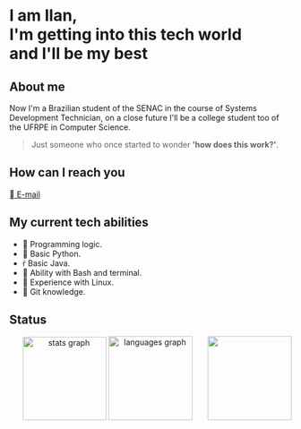 # I am Ilan,<br> I'm getting into this tech world<br>and I'll be my best

## About me

Now I'm a Brazilian student of the SENAC in the course of Systems Development Technician, on a close future I'll be a college student too of the UFRPE in Computer Science.

> Just someone who once started to wonder **'how does this work?'**.

## How can I reach you

[ E-mail](ilanvitorsantos@gmail.com)

## My current tech abilities

*  Programming logic.
* 󰌠 Basic Python.
*  Basic Java.
*  Ability with Bash and terminal.
* 󰣇 Experience with Linux.
*  Git knowledge.

## Status

<div align="center">
  <img align="right" height="150" src="https://x0.at/NCEG.png"  />
  <img src="https://github-readme-stats.vercel.app/api?username=Rynilan&hide_title=false&hide_rank=false&show_icons=true&include_all_commits=true&count_private=true&disable_animations=false&theme=dracula&locale=en&hide_border=false" height="149" alt="stats graph"  />
  <img src="https://github-readme-stats.vercel.app/api/top-langs?username=Rynilan&locale=en&hide_title=false&layout=compact&card_width=319&langs_count=5&theme=dracula&hide_border=false" height="150" alt="languages graph"  />
</div>

